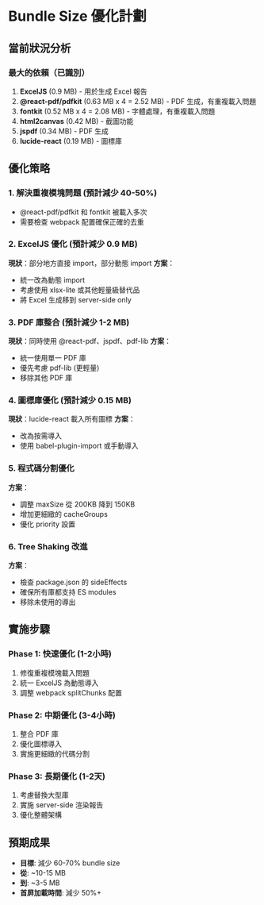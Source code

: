# Bundle Size 優化計劃

## 當前狀況分析

### 最大的依賴（已識別）
1. **ExcelJS** (0.9 MB) - 用於生成 Excel 報告
2. **@react-pdf/pdfkit** (0.63 MB x 4 = 2.52 MB) - PDF 生成，有重複載入問題
3. **fontkit** (0.52 MB x 4 = 2.08 MB) - 字體處理，有重複載入問題
4. **html2canvas** (0.42 MB) - 截圖功能
5. **jspdf** (0.34 MB) - PDF 生成
6. **lucide-react** (0.19 MB) - 圖標庫

## 優化策略

### 1. 解決重複模塊問題 (預計減少 40-50%)
- @react-pdf/pdfkit 和 fontkit 被載入多次
- 需要檢查 webpack 配置確保正確的去重

### 2. ExcelJS 優化 (預計減少 0.9 MB)
**現狀**：部分地方直接 import，部分動態 import
**方案**：
- 統一改為動態 import
- 考慮使用 xlsx-lite 或其他輕量級替代品
- 將 Excel 生成移到 server-side only

### 3. PDF 庫整合 (預計減少 1-2 MB)
**現狀**：同時使用 @react-pdf、jspdf、pdf-lib
**方案**：
- 統一使用單一 PDF 庫
- 優先考慮 pdf-lib (更輕量)
- 移除其他 PDF 庫

### 4. 圖標庫優化 (預計減少 0.15 MB)
**現狀**：lucide-react 載入所有圖標
**方案**：
- 改為按需導入
- 使用 babel-plugin-import 或手動導入

### 5. 程式碼分割優化
**方案**：
- 調整 maxSize 從 200KB 降到 150KB
- 增加更細緻的 cacheGroups
- 優化 priority 設置

### 6. Tree Shaking 改進
**方案**：
- 檢查 package.json 的 sideEffects
- 確保所有庫都支持 ES modules
- 移除未使用的導出

## 實施步驟

### Phase 1: 快速優化 (1-2小時)
1. 修復重複模塊載入問題
2. 統一 ExcelJS 為動態導入
3. 調整 webpack splitChunks 配置

### Phase 2: 中期優化 (3-4小時)
1. 整合 PDF 庫
2. 優化圖標導入
3. 實施更細緻的代碼分割

### Phase 3: 長期優化 (1-2天)
1. 考慮替換大型庫
2. 實施 server-side 渲染報告
3. 優化整體架構

## 預期成果
- **目標**: 減少 60-70% bundle size
- **從**: ~10-15 MB
- **到**: ~3-5 MB
- **首屏加載時間**: 減少 50%+
